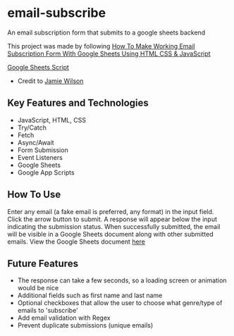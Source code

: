 # email-subscribe
An email subscription form that submits to a google sheets backend

This project was made by following [How To Make Working Email Subscription Form With Google Sheets Using HTML CSS & JavaScript](https://youtu.be/a8Om25FbaJA?si=GZLHw-KryDXp3FdL)

[Google Sheets Script](https://github.com/jamiewilson/form-to-google-sheets.git)
- Credit to [Jamie Wilson](https://github.com/jamiewilson)

## Key Features and Technologies
- JavaScript, HTML, CSS
- Try/Catch
- Fetch
- Async/Await
- Form Submission
- Event Listeners
- Google Sheets
- Google App Scripts

## How To Use
Enter any email (a fake email is preferred, any format) in the input field.
Click the arrow button to submit.
A response will appear below the input indicating the submission status.
When successfully submitted, the email will be visible in a Google Sheets document along with other submitted emails.
View the Google Sheets document [here](https://docs.google.com/spreadsheets/d/1uXS4sX9zz3uBRi6xuDzZ-TqbMk0Np-1fiGcip4T6HKY/edit?usp=sharing)

## Future Features
- The response can take a few seconds, so a loading screen or animation would be nice
- Additional fields such as first name and last name
- Optional checkboxes that allow the user to choose what genre/type of emails to 'subscribe'
- Add email validation with Regex
- Prevent duplicate submissions (unique emails)
